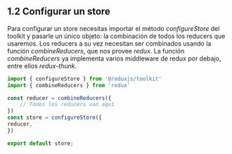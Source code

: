 ## 1.2 Configurar un store

Para configurar un store necesitas importar el método *configureStore*
del toolkit y pasarle un único objeto: la combinación de todos los
reducers que usaremos. Los reducers a su vez necesitan ser combinados
usando la función *combineReducers*, que nos provee *redux*. La función
*combineReducers* ya implementa varios middleware de redux por debajo,
entre ellos *redux-thunk*.

``` javascript
import { configureStore } from '@reduxjs/toolkit'
import { combineReducers } from 'redux'

const reducer = combineReducers({
    // Todos los reducers van aquí
})
const store = configureStore({
reducer,
})

export default store;
```

